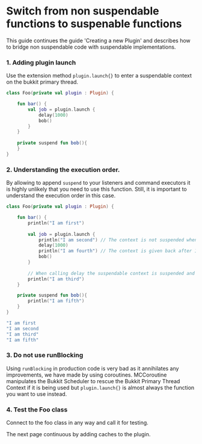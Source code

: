 # Switch from non suspendable functions to suspenable functions

This guide continues the guide 'Creating a new Plugin' and describes how to bridge non suspendable code with suspendable implementations.

### 1. Adding plugin launch

Use the extension method ``plugin.launch{}`` to enter a suspendable context on the bukkit primary thread.

````kotlin
class Foo(private val plugin : Plugin) {

    fun bar() {
        val job = plugin.launch {
            delay(1000)
            bob()
        }
    }
    
    private suspend fun bob(){
    }
}
````

### 2. Understanding the execution order.

By allowing to append ``suspend`` to your listeners and command executors it is highly unlikely that you need to use this function. 
Still, it is important to understand the execution order in this case.

````kotlin
class Foo(private val plugin : Plugin) {

    fun bar() {
        println("I am first")
        
        val job = plugin.launch {
            println("I am second") // The context is not suspended when switched to the same suspendable context.
            delay(1000)
            println("I am fourth") // The context is given back after 1000 milliseconds and continuous here.
            bob()
        }
        
        // When calling delay the suspendable context is suspended and the original context immediately continuous here.
        println("I am third")
    }

    private suspend fun bob(){
        println("I am fifth")
    }
}
````

````kotlin
"I am first
"I am second
"I am third"
"I am fifth"
````

### 3. Do not use runBlocking

Using ``runBlocking`` in production code is very bad as it annihilates any improvements, we have made by using coroutines. 
MCCoroutine manipulates the Bukkit Scheduler to rescue the Bukkit Primary Thread Context if it is being used but ``plugin.launch{}``
is almost always the function you want to use instead.

### 4. Test the Foo class

Connect to the foo class in any way and call it for testing.

The next page continuous by adding caches to the plugin.
